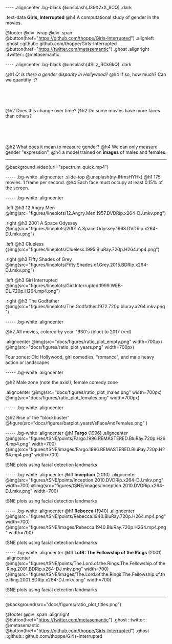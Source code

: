 ---- .aligncenter .bg-black
@unsplash(J39X2xX_8CQ) .dark

.text-data **Girls, Interrupted**
 @h4 A computational study of gender in the movies.
 
@footer
 @div .wrap @div .span
  @button(href="https://github.com/thoppe/Girls-Interrupted") .alignleft .ghost
   ::github:: github.com/thoppe/Girls-Interrupted
  @button(href="https://twitter.com/metasemantic") .ghost .alignright
   ::twitter:: @metasemantic 


---- .aligncenter .bg-black
@unsplash(4SLz_RCk6kQ) .dark


@h1 _Q: Is there a gender disparity in Hollywood?_
@h4 If so, how much? Can we quantifiy it?

<br><br><br>

@h2 Does this change over time?
@h2 Do some movies have more faces than others?

<br><br><br>

@h2 What does it mean to measure gender?
@h4 We can only measure gender "expression",
@h4 a model trained on **images** of males and females.

-------
@background_video(url="spectrum_quick.mp4")


----- .bg-white .aligncenter .slide-top
@unsplash(ny-lHmsHYHk)
@h1 175 movies. 1 frame per second.
@h4 Each face must occupy at least 0.15% of the screen.

----- .bg-white .aligncenter

.left @h3 12 Angry Men
@img(src="figures/lineplots/12.Angry.Men.1957.DVDRip.x264-DJ.mkv.png")

.right @h3 2001 A Space Odyssey
@img(src="figures/lineplots/2001.A.Space.Odyssey.1968.DVDRip.x264-DJ.mkv.png")

.left @h3 Clueless
@img(src="figures/lineplots/Clueless.1995.BluRay.720p.H264.mp4.png")

.right @h3 Fifty Shades of Grey
@img(src="figures/lineplots/Fifty.Shades.of.Grey.2015.BDRip.x264-DJ.mkv.png")

.left @h3 Girl Interrupted
@img(src="figures/lineplots/Girl.Interrupted.1999.WEB-DL.720p.H264.mp4.png")

.right @h3 The Godfather
@img(src="figures/lineplots/The.Godfather.1972.720p.bluray.x264.mkv.png")

----- .bg-white .aligncenter

@h2 All movies, colored by year. 1930's (blue) to 2017 (red)

.aligncenter
   @img(src="docs/figures/ratio_plot_empty.png" width=700px)
   @img(src="docs/figures/ratio_plot_years.png" width=700px)

Four zones: Old Hollywood, girl comedies, "romance", and male heavy action or landscapes

----- .bg-white .aligncenter

@h2 Male zone (note the axis!), female comedy zone

.aligncenter
   @img(src="docs/figures/ratio_plot_males.png" width=700px)
   @img(src="docs/figures/ratio_plot_females.png" width=700px)

----- .bg-white  .aligncenter

@h2 Rise of the "blockbuster"
@figure(src="docs/figures/barplot_yearsVsFaceAndFemales.png" )

----- .bg-white .aligncenter
@h1 **Fargo** (1996)
.aligncenter
  @img(src="figures/tSNE/points/Fargo.1996.REMASTERED.BluRay.720p.H264.mp4.png" width=700) @img(src="figures/tSNE/images/Fargo.1996.REMASTERED.BluRay.720p.H264.mp4.png" width=700)

tSNE plots using facial detection landmarks

----- .bg-white .aligncenter
@h1 **Inception** (2010)
.aligncenter
  @img(src="figures/tSNE/points/Inception.2010.DVDRip.x264-DJ.mkv.png" width=700) @img(src="figures/tSNE/images/Inception.2010.DVDRip.x264-DJ.mkv.png" width=700)

tSNE plots using facial detection landmarks

----- .bg-white .aligncenter
@h1 **Rebecca** (1940)
.aligncenter
  @img(src="figures/tSNE/points/Rebecca.1940.BluRay.720p.H264.mp4.png" width=700) @img(src="figures/tSNE/images/Rebecca.1940.BluRay.720p.H264.mp4.png" width=700)

tSNE plots using facial detection landmarks

----- .bg-white .aligncenter
@h1 **LotR: The Fellowship of the Rings** (2001)
.aligncenter
  @img(src="figures/tSNE/points/The.Lord.of.the.Rings.The.Fellowship.of.the.Ring.2001.BDRip.x264-DJ.mkv.png" width=700) @img(src="figures/tSNE/images/The.Lord.of.the.Rings.The.Fellowship.of.the.Ring.2001.BDRip.x264-DJ.mkv.png" width=700)

tSNE plots using facial detection landmarks

-----
@background(src="docs/figures/ratio_plot_titles.png")

 
@footer
 @div .span .alignright
  @button(href="https://twitter.com/metasemantic") .ghost 
   ::twitter:: @metasemantic
  <br>
  @button(href="https://github.com/thoppe/Girls-Interrupted") .ghost
   ::github:: github.com/thoppe/Girls-Interrupted
